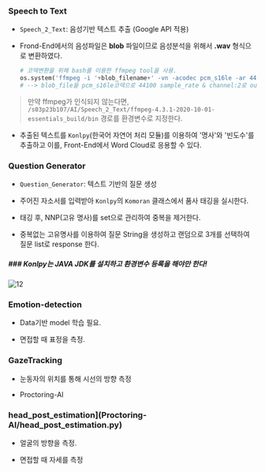 ### Speech to Text

- `Speech_2_Text`: 음성기반 텍스트 추출 (Google API 적용)

- Frond-End에서의 음성파일은 __blob__ 파일이므로 음성분석을 위해서 __.wav__ 형식으로 변환하였다.

  ```python
  # 코덱변환을 위해 bash를 이용한 ffmpeg tool을 사용.
  os.system('ffmpeg -i '+blob_filename+' -vn -acodec pcm_s16le -ar 44100 -ac 2 output.wav') 
  # --> blob_file을 pcm_s16le코덱으로 44100 sample_rate & channel:2로 output.wav로 변환
  ```

> 만약 ffmpeg가 인식되지 않는다면, `/s03p23b107/AI/Speech_2_Text/ffmpeg-4.3.1-2020-10-01-essentials_build/bin` 경로를 환경변수로 지정한다.

- 추출된 텍스트를 `Konlpy`(한국어 자연어 처리 모듈)를 이용하여 '명사'와 '빈도수'를 추출하고 이를, Front-End에서 Word Cloud로 응용할  수 있다.

### Question Generator

- `Question_Generator`:  텍스트 기반의 질문 생성

- 주어진 자소서를 입력받아 `Konlpy`의 `Komoran` 클래스에서 품사 태깅을 실시한다.
- 태깅 후, NNP(고유 명사)를 set으로 관리하여 중복을 제거한다.
- 중복없는 고유명사를 이용하여 질문 String을 생성하고 랜덤으로 3개를 선택하여 질문 list로 response 한다.

#####  ### Konlpy는 JAVA JDK를 설치하고 환경변수 등록을 해야만 한다!

![12](/uploads/da9d1bb4a208647197785f775c03ccc4/12.png)



### Emotion-detection

- Data기반 model 학습 필요.

- 면접할 때 표정을 측정.

### GazeTracking

- 눈동자의 위치를 통해 시선의 방향 측정

- Proctoring-AI

### head_post_estimation](Proctoring-AI/head_post_estimation.py)

- 얼굴의 방향을 측정.

- 면접할 때 자세를 측정